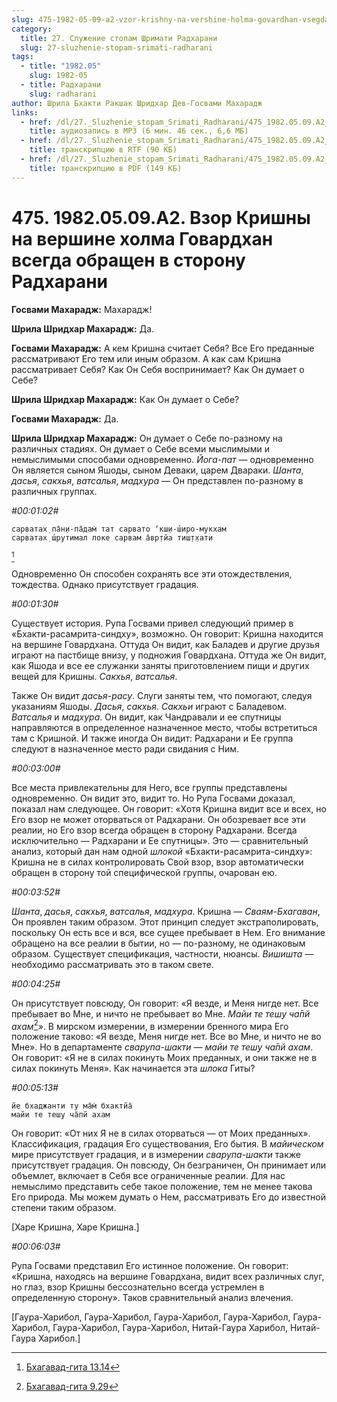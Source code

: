 ```yaml
---
slug: 475-1982-05-09-a2-vzor-krishny-na-vershine-holma-govardhan-vsegda-obrashhen-v-storonu-radharani
category:
  title: 27. Служение стопам Шримати Радхарани
  slug: 27-sluzhenie-stopam-srimati-radharani
tags:
  - title: "1982.05"
    slug: 1982-05
  - title: Радхарани
    slug: radharani
author: Шрила Бхакти Ракшак Шридхар Дев-Госвами Махарадж
links:
  - href: /dl/27._Sluzhenie_stopam_Srimati_Radharani/475_1982.05.09.A2_SridharMj_Vzor_Krishny_na_vershine_holma_Govardhan_vsegda_obrashhen_v_storonu_Radharani.mp3
    title: аудиозапись в MP3 (6 мин. 46 сек., 6,6 МБ)
  - href: /dl/27._Sluzhenie_stopam_Srimati_Radharani/475_1982.05.09.A2_SridharMj_Vzor_Krishny_na_vershine_holma_Govardhan_vsegda_obrashhen_v_storonu_Radharani.rtf
    title: транскрипцию в RTF (90 КБ)
  - href: /dl/27._Sluzhenie_stopam_Srimati_Radharani/475_1982.05.09.A2_SridharMj_Vzor_Krishny_na_vershine_holma_Govardhan_vsegda_obrashhen_v_storonu_Radharani.pdf
    title: транскрипцию в PDF (149 КБ)
---
```


# 475. 1982.05.09.A2. Взор Кришны на вершине холма Говардхан всегда обращен в сторону Радхарани

**Госвами Махарадж:** Махарадж!

**Шрила Шридхар Махарадж:** Да.

**Госвами Махарадж:** А кем Кришна считает Себя? Все Его преданные рассматривают Его тем или иным образом. А как сам Кришна рассматривает Себя? Как Он Себя воспринимает? Как Он думает о Себе?

**Шрила Шридхар Махарадж:** Как Он думает о Себе?

**Госвами Махарадж:** Да.

**Шрила Шридхар Махарадж:** Он думает о Себе по-разному на различных стадиях. Он думает о Себе всеми мыслимыми и немыслимыми способами одновременно. *Йога-пат* — одновременно Он является сыном Яшоды, сыном Деваки, царем Двараки. *Шанта*, *дасья*, *сакхья*, *ватсалья*, *мадхура* — Он представлен по-разному в различных группах.

*#00:01:02#*

    cарватах̣ па̄н̣и-па̄дам̇ тат сарвато ‘кш̣и-ш́иро-мукхам
    сарватах̣ ш́рутимал локе сарвам а̄вр̣тйа тиш̣т̣хати
[^_ftn1]

Одновременно Он способен сохранять все эти отождествления, тождества. Однако присутствует градация.

*#00:01:30#*

Существует история. Рупа Госвами привел следующий пример в «Бхакти-расамрита-синдху», возможно. Он говорит: Кришна находится на вершине Говардхана. Оттуда Он видит, как Баладев и другие друзья играют на пастбище внизу, у подножия Говардхана. Оттуда же Он видит, как Яшода и все ее служанки заняты приготовлением пищи и других вещей для Кришны. *Сакхья*, *ватсалья*.

Также Он видит *дасья-расу*. Слуги заняты тем, что помогают, следуя указаниям Яшоды. *Дасья*, *сакхья*. *Сакхьи* играют с Баладевом. *Ватсалья* и *мадхура*. Он видит, как Чандравали и ее спутницы направляются в определенное назначенное место, чтобы встретиться там с Кришной. И также иногда Он видит: Радхарани и Ее группа следуют в назначенное место ради свидания с Ним.

*#00:03:00#*

Все места привлекательны для Него, все группы представлены одновременно. Он видит это, видит то. Но Рупа Госвами доказал, показал нам следующее. Он говорит: «Хотя Кришна видит все и всех, но Его взор не может оторваться от Радхарани. Он обозревает все эти реалии, но Его взор всегда обращен в сторону Радхарани. Всегда исключительно — Радхарани и Ее спутницы». Это — сравнительный анализ, который дан нам одной *шлокой* «Бхакти-расамрита-синдху»: Кришна не в силах контролировать Свой взор, взор автоматически обращен в сторону той специфической группы, очарован ею.

*#00:03:52#*

*Шанта*, *дасья*, *сакхья*, *ватсалья*, *мадхура*. Кришна — *Сваям-Бхагаван*, Он проявлен таким образом. Этот принцип следует экстраполировать, поскольку Он есть все и вся, все сущее пребывает в Нем. Его внимание обращено на все реалии в бытии, но — по-разному, не одинаковым образом. Существует спецификация, частности, нюансы. *Вишишта* — необходимо рассматривать это в таком свете.

*#00:04:25#*

Он присутствует повсюду, Он говорит: «Я везде, и Меня нигде нет. Все пребывает во Мне, и ничто не пребывает во Мне. *Майи те теш̣у ча̄пй ахам*[^_ftn2]». В мирском измерении, в измерении бренного мира Его положение таково: «Я везде, Меня нигде нет. Все во Мне, и ничто не во Мне». Но в департаменте *сварупа-шакти* — *майи те теш̣у ча̄пй ахам*. Он говорит: «Я не в силах покинуть Моих преданных, и они также не в силах покинуть Меня». Как начинается эта *шлока* Гиты?

*#00:05:13#*

    йе бхаджанти ту ма̄м̇ бхактйа̄
    майи те теш̣у ча̄пй ахам

Он говорит: «От них Я не в силах оторваться — от Моих преданных». Классификация, градация Его существования, Его бытия. В *майическом* мире присутствует градация, и в измерении *сварупа-шакти* также присутствует градация. Он повсюду, Он безграничен, Он принимает или объемлет, включает в Себя все ограниченные реалии. Для нас немыслимо представить себе такое положение, тем не менее такова Его природа. Мы можем думать о Нем, рассматривать Его до известной степени таким образом.

[Харе Кришна, Харе Кришна.]

*#00:06:03#*

Рупа Госвами представил Его истинное положение. Он говорит: «Кришна, находясь на вершине Говардхана, видит всех различных слуг, но глаз, взор Кришны бессознательно всегда устремлен в определенную сторону». Таков сравнительный анализ влечения.

[Гаура-Харибол, Гаура-Харибол, Гаура-Харибол, Гаура-Харибол, Гаура-Харибол, Гаура-Харибол, Гаура-Харибол, Нитай-Гаура Харибол, Нитай-Гаура Харибол.]



[^_ftn1]: [Бхагавад-гита 13.14](../notes/bhagavad-gita/bhagavad-gita-13-14.md)

[^_ftn2]: [Бхагавад-гита 9.29](../notes/bhagavad-gita/bhagavad-gita-9-29.md)
